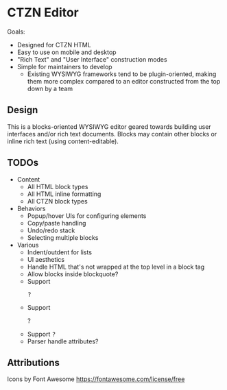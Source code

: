 # CTZN Editor

Goals:

- Designed for CTZN HTML
- Easy to use on mobile and desktop
- "Rich Text" and "User Interface" construction modes
- Simple for maintainers to develop
  - Existing WYSIWYG frameworks tend to be plugin-oriented, making them more complex compared to an editor constructed from the top down by a team

## Design

This is a blocks-oriented WYSIWYG editor geared towards building user interfaces and/or rich text documents. Blocks may contain other blocks or inline rich text (using content-editable).

## TODOs

- Content
  - All HTML block types
  - All HTML inline formatting
  - All CTZN block types
- Behaviors
  - Popup/hover UIs for configuring elements
  - Copy/paste handling
  - Undo/redo stack
  - Selecting multiple blocks
- Various
  - Indent/outdent for lists
  - UI aesthetics
  - Handle HTML that's not wrapped at the top level in a block tag
  - Allow blocks inside blockquote?
  - Support <pre>?
  - Support <dl>?
  - Support <kbd>?
  - Parser handle attributes?

## Attributions

Icons by Font Awesome https://fontawesome.com/license/free
